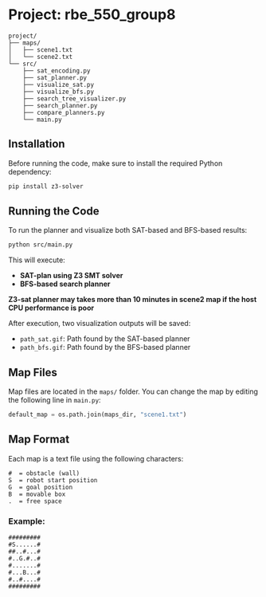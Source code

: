 # Project: rbe_550_group8

```
project/
├── maps/
│   ├── scene1.txt
│   └── scene2.txt
└── src/
    ├── sat_encoding.py  
    ├── sat_planner.py     
    ├── visualize_sat.py 
    ├── visualize_bfs.py   
    ├── search_tree_visualizer.py   
    ├── search_planner.py     
    ├── compare_planners.py     
    └── main.py     
```

## Installation

Before running the code, make sure to install the required Python dependency:

```bash
pip install z3-solver
````

## Running the Code

To run the planner and visualize both SAT-based and BFS-based results:

```bash
python src/main.py
```

This will execute:

* **SAT-plan using Z3 SMT solver**
* **BFS-based search planner**

**Z3-sat planner may takes more than 10 minutes in scene2 map if the host CPU performance is poor**

After execution, two visualization outputs will be saved:

* `path_sat.gif`: Path found by the SAT-based planner
* `path_bfs.gif`: Path found by the BFS-based planner

## Map Files

Map files are located in the `maps/` folder. You can change the map by editing the following line in `main.py`:

```python
default_map = os.path.join(maps_dir, "scene1.txt")
```

## Map Format

Each map is a text file using the following characters:

```
#  = obstacle (wall)
S  = robot start position
G  = goal position
B  = movable box
.  = free space
```

### Example:

```
######### 
#S......# 
##..#...# 
#..G.#..# 
#.......# 
#...B...# 
#..#....# 
######### 
```

